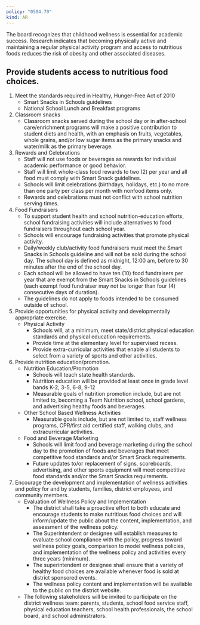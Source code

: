 ```yaml
---
policy: "0504.70"
kind: AR
---
```


The board recognizes that childhood wellness is essential for academic success. Research indicates that becoming physically active and maintaining a regular physical activity program and access to nutritious foods reduces the risk of obesity and other associated diseases. 

## Provide students access to nutritious food choices.

1. Meet the standards required in Healthy, Hunger-Free Act of 2010
      - Smart Snacks in Schools guidelines
      - National School Lunch and Breakfast programs
1. Classroom snacks
      - Classroom snacks served during the school day or in after-school care/enrichment programs will make a positive contribution to student diets and health, with an emphasis on fruits, vegetables, whole grains, and/or low sugar items as the primary snacks and water/milk as the primary beverage.
1. Rewards and Celebrations
      - Staff will not use foods or beverages as rewards for individual academic performance or good behavior.
      - Staff will limit whole-class food rewards to two (2) per year and all food must comply with Smart Snack guidelines.
      - Schools will limit celebrations (birthdays, holidays, etc.) to no more than one party per class per month with nonfood items only.
      - Rewards and celebrations must not conflict with school nutrition serving times.
1. Food Fundraisers
      - To support student health and school nutrition-education efforts, school fundraising activities will include alternatives to food fundraisers throughout each school year.
      - Schools will encourage fundraising activities that promote physical activity.
    - Daily/weekly club/activity food fundraisers must meet the Smart Snacks in Schools guideline and will not be sold during the school day. The school day is defined as midnight, 12:00 am, before to 30 minutes after the end of the school day.
    - Each school will be allowed to have ten (10) food fundraisers per year that are exempt from the Smart Snacks in Schools guidelines (each exempt food fundraiser may not be longer than four (4) consecutive days of duration).
    - The guidelines do not apply to foods intended to be consumed outside of school.
1. Provide opportunities for physical activity and developmentally appropriate exercise.
    - Physical Activity
        - Schools will, at a minimum, meet state/district physical education standards and physical education requirements.
        - Provide time at the elementary level for supervised recess.
        - Provide extra-curricular activities that enable all students to select from a variety of sports and other activities.
1. Provide nutrition education/promotion.
    - Nutrition Education/Promotion
        - Schools will teach state health standards.
        - Nutrition education will be provided at least once in grade level bands K-2, 3-5, 6-8, 9-12
        - Measurable goals of nutrition promotion include, but are not limited to, becoming a Team Nutrition school, school gardens, and advertising healthy foods and beverages.
    - Other School Based Wellness Activities
        - Measurable goals include, but are not limited to, staff wellness programs, CPR/first aid certified staff, walking clubs, and extracurricular activities.
    - Food and Beverage Marketing
        - Schools will limit food and beverage marketing during the school day to the promotion of foods and beverages that meet competitive food standards and/or Smart Snack requirements.
        - Future updates to/or replacement of signs, scoreboards, advertising, and other sports equipment will meet competitive food standards and/or the Smart Snacks requirements.
1. Encourage the development and implementation of wellness activities and policy for and by students, families, district employees, and community members.
    - Evaluation of Wellness Policy and Implementation
        - The district shall take a proactive effort to both educate and encourage students to make nutritious food choices and will inform/update the public about the content, implementation, and assessment of the wellness policy.
        - The Superintendent or designee will establish measures to evaluate school compliance with the policy, progress toward wellness policy goals, comparison to model wellness policies, and implementation of the wellness policy and activities every three years (minimum).
        - The superintendent or designee shall ensure that a variety of healthy food choices are available whenever food is sold at district sponsored    events.
        - The wellness policy content and implementation will be available to the public on the district website.
    - The following stakeholders will be invited to participate on the district wellness team: parents, students, school food service staff, physical education teachers, school health professionals, the school board, and school administrators.
